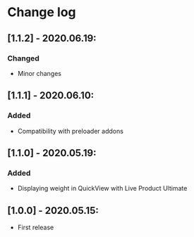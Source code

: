 # Change log

## [1.1.2] - 2020.06.19:
### Changed
- Minor changes

## [1.1.1] - 2020.06.10:
### Added
- Compatibility with preloader addons

## [1.1.0] - 2020.05.19:
### Added
- Displaying weight in QuickView with Live Product Ultimate

## [1.0.0] - 2020.05.15:
- First release
